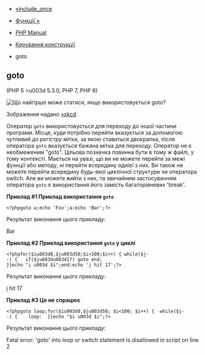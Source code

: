 - [«include_once](function.include-once.md)
- [Функції »](language.functions.md)

- [PHP Manual](index.md)
- [Керування конструкції](language.control-structures.md)
- goto

## goto

(PHP 5 \>u003d 5.3.0, PHP 7, PHP 8)

![Що найгірше може статися, якщо використовується
goto?](images/0baa1b9fae6aec55bbb73037f3016001-xkcd-goto.png)

Зображення надано [»xkcd](http://xkcd.com/292)

Оператор `goto` використовується для переходу до іншої частини програми.
Місце, куди потрібно перейти вказується за допомогою *чутливий до
регістру* мітки, за якою ставиться двокрапка, після оператора `goto`
вказується бажана мітка для переходу. Оператор не є
необмеженим "goto". Цільова позначка повинна бути в тому ж файлі,
у тому контексті. Мається на увазі, що ви не можете перейти за
межі функції або методу, ні перейти всередину однієї з них. Ви також не
можете перейти всередину будь-якої циклічної структури чи оператора switch.
Але ви можете вийти з них, та звичайним застосуванням оператора `goto`
є використання його замість багаторівневих 'break'.

**Приклад #1 Приклад використання `goto`**

`<?phpgoto a;echo 'Foo';a:echo 'Bar';?> `

Результат виконання цього прикладу:

Bar

**Приклад #2 Приклад використання `goto` у циклі**

` <?phpfor($iu003d0,$ju003d50;$i<100;$i++) { while($j--) {   if($ju003du003d17) goto end; }}echo "i u003d $i";end:echo 'j hit 17';?> `

Результат виконання цього прикладу:

j hit 17

**Приклад #3 Це не спрацює**

`<?phpgoto loop;for($iu003d0,$ju003d50; $i<100; $i++) {  while($j--) {    loop:  }}echo "$i u003d $i";?> `

Результат виконання цього прикладу:

Fatal error: 'goto' into loop or switch statement is disallowed in
script on line 2
